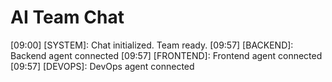 # AI Team Chat 
[09:00] [SYSTEM]: Chat initialized. Team ready. 
[09:57] [BACKEND]: Backend agent connected
[09:57] [FRONTEND]: Frontend agent connected
[09:57] [DEVOPS]: DevOps agent connected
